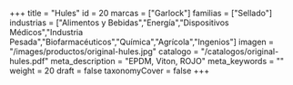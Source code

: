 +++
title = "Hules"
id = 20
marcas = ["Garlock"]
familias = ["Sellado"]
industrias = ["Alimentos y Bebidas","Energía","Dispositivos Médicos","Industria Pesada","Biofarmacéuticos","Química","Agrícola","Ingenios"]
imagen = "/images/productos/original-hules.jpg"
catalogo = "/catalogos/original-hules.pdf"
meta_description = "EPDM, Viton, ROJO"
meta_keywords = ""
weight = 20
draft = false
taxonomyCover = false
+++
